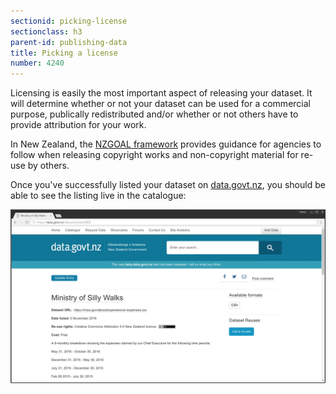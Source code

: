 ```yaml
---
sectionid: picking-license
sectionclass: h3
parent-id: publishing-data
title: Picking a license
number: 4240
---
```


Licensing is easily the most important aspect of releasing your dataset. It will determine whether or not your dataset can be used for a commercial purpose, publically redistributed and/or whether or not others have to provide attribution for your work.

In New Zealand, the [NZGOAL framework](https://www.ict.govt.nz/guidance-and-resources/open-government/new-zealand-government-open-access-and-licensing-nzgoal-framework/) provides guidance for agencies to follow when releasing copyright works and non-copyright material for re-use by others.

Once you've successfully listed your dataset on [data.govt.nz](data.govt.nz), you should be able to see the listing live in the catalogue:

![data.govt.nz dataset catalogue entry](uploads/publishing-data/03-completed-dataset.jpg)
